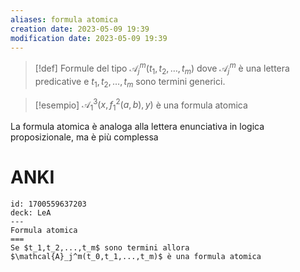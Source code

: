 ```yaml
---
aliases: formula atomica
creation date: 2023-05-09 19:39
modification date: 2023-05-09 19:39
---
```


>[!def]
>Formule del tipo $\mathcal{A}_{j}^m(t_{1},t_{2},\dots,t_{m})$ dove $\mathcal{A}_{j}^m$ è una lettera predicative e $t_{1},t_{2},\dots,t_{m}$ sono termini generici.

>[!esempio]
>$\mathcal{A}_{1}^3 (x,f_{1}^2(a,b),y)$ è una formula atomica

La formula atomica è analoga alla lettera enunciativa in logica proposizionale, ma è più complessa

# ANKI

```anki
id: 1700559637203
deck: LeA
---
Formula atomica
===
Se $t_1,t_2,...,t_m$ sono termini allora $\mathcal{A}_j^m(t_0,t_1,...,t_m)$ è una formula atomica
```
